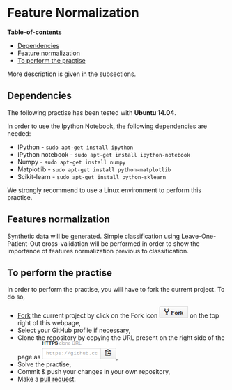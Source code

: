 # Feature Normalization

**Table-of-contents**

* [Dependencies](#dependencies)
* [Feature normalization](#features-normalization)
* [To perform the practise](#to-perform-the-practise)

More description is given in the subsections.

## Dependencies

The following practise has been tested with **Ubuntu 14.04**.

In order to use the Ipython Notebook, the following dependencies are needed:

* IPython - `sudo apt-get install ipython`
* IPython notebook - `sudo apt-get install ipython-notebook`
* Numpy - `sudo apt-get install numpy`
* Matplotlib - `sudo apt-get install python-matplotlib`
* Scikit-learn - `sudo apt-get install python-sklearn`

We strongly recommend to use a Linux environment to perform this practise.

## Features normalization

Synthetic data will be generated. Simple classification using Leave-One-Patient-Out cross-validation will be performed in order to show the importance of features normalization previous to classification.

## To perform the practise

In order to perform the practise, you will have to fork the current project. To do so,

- [Fork](https://help.github.com/articles/fork-a-repo/) the current project by click on the Fork icon ![Do not fine the icon](./readme-images/fork-icon.png) on the top right of this webpage,
- Select your GitHub profile if necessary,
- Clone the repository by copying the URL present on the right side of the page as ![Do not fine the icon](./readme-images/git-clone.png),
- Solve the practise,
- Commit & push your changes in your own repository,
- Make a [pull request](https://help.github.com/articles/using-pull-requests/).
